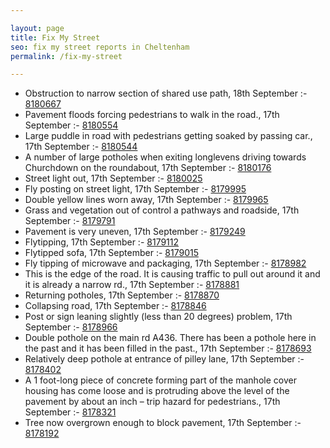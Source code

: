 ```yaml
---

layout: page
title: Fix My Street
seo: fix my street reports in Cheltenham
permalink: /fix-my-street

---
```


<!-- fix_marker starts -->

- Obstruction to narrow section of shared use path, 18th September :- [8180667](https://www.fixmystreet.com/report/8180667)
- Pavement floods forcing pedestrians to walk in the road., 17th September :- [8180554](https://www.fixmystreet.com/report/8180554)
- Large puddle in road with pedestrians getting soaked by passing car., 17th September :- [8180544](https://www.fixmystreet.com/report/8180544)
- A number of large potholes when exiting longlevens driving towards Churchdown on the roundabout, 17th September :- [8180176](https://www.fixmystreet.com/report/8180176)
- Street light out, 17th September :- [8180025](https://www.fixmystreet.com/report/8180025)
- Fly posting on street light, 17th September :- [8179995](https://www.fixmystreet.com/report/8179995)
- Double yellow lines worn away, 17th September :- [8179965](https://www.fixmystreet.com/report/8179965)
- Grass and vegetation out of control a pathways and roadside, 17th September :- [8179791](https://www.fixmystreet.com/report/8179791)
- Pavement is very uneven, 17th September :- [8179249](https://www.fixmystreet.com/report/8179249)
- Flytipping, 17th September :- [8179112](https://www.fixmystreet.com/report/8179112)
- Flytipped sofa, 17th September :- [8179015](https://www.fixmystreet.com/report/8179015)
- Fly tipping of microwave and packaging, 17th September :- [8178982](https://www.fixmystreet.com/report/8178982)
- This is the edge of the road. It is causing traffic to pull out around it and it is already a narrow rd., 17th September :- [8178881](https://www.fixmystreet.com/report/8178881)
- Returning potholes, 17th September :- [8178870](https://www.fixmystreet.com/report/8178870)
- Collapsing road, 17th September :- [8178846](https://www.fixmystreet.com/report/8178846)
- Post or sign leaning slightly (less than 20 degrees) problem, 17th September :- [8178966](https://www.fixmystreet.com/report/8178966)
- Double pothole on the main rd A436. There has been a pothole here in the past and it has been filled in the past., 17th September :- [8178693](https://www.fixmystreet.com/report/8178693)
- Relatively deep pothole at entrance of pilley lane, 17th September :- [8178402](https://www.fixmystreet.com/report/8178402)
- A 1 foot-long piece of concrete forming part of the manhole cover housing has come loose and is protruding above the level of the pavement by about an inch – trip hazard for pedestrians., 17th September :- [8178321](https://www.fixmystreet.com/report/8178321)
- Tree now overgrown enough to block pavement, 17th September :- [8178192](https://www.fixmystreet.com/report/8178192)

<!-- fix_marker ends -->
